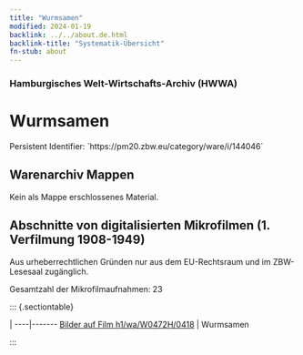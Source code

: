 ```yaml
---
title: "Wurmsamen"
modified: 2024-01-19
backlink: ../../about.de.html
backlink-title: "Systematik-Übersicht"
fn-stub: about
---
```


### Hamburgisches Welt-Wirtschafts-Archiv (HWWA)

# Wurmsamen

<div class="hint">Persistent Identifier: `https://pm20.zbw.eu/category/ware/i/144046`</div>







## Warenarchiv Mappen





Kein als Mappe erschlossenes Material.



<a id="filmsections" />

## Abschnitte von digitalisierten Mikrofilmen (1. Verfilmung 1908-1949)

<p>Aus urheberrechtlichen Gründen nur aus dem EU-Rechtsraum und im ZBW-Lesesaal zugänglich.</p>


<p>Gesamtzahl der Mikrofilmaufnahmen: 23</p>





::: {.sectiontable}

 | 
----|-------
<a class="btn" href="https://pm20.zbw.eu/film/h1/wa/W0472H/0418" rel="nofollow">Bilder auf Film h1/wa/W0472H/0418</a> | Wurmsamen


:::

















